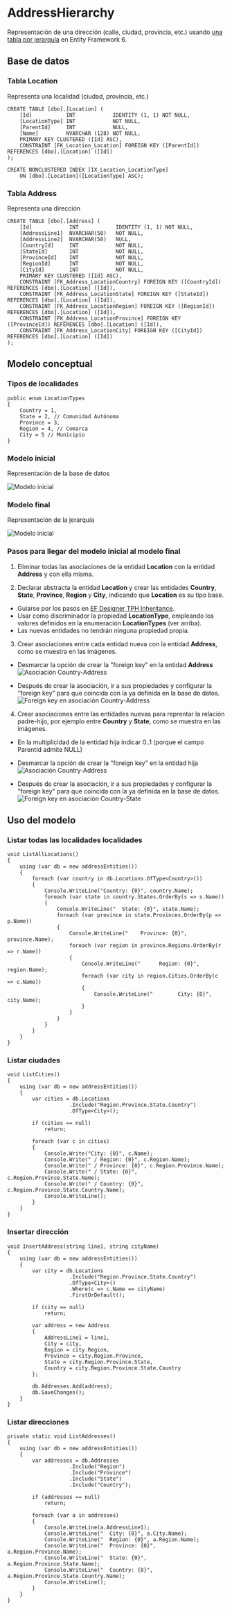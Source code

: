 ﻿# AddressHierarchy

Representación de una dirección (calle, ciudad, provincia, etc.) usando [una tabla por jerarquía](https://msdn.microsoft.com/es-es/data/jj618292.aspx) en Entity Framework 6. 

## Base de datos

### Tabla Location  
Representa una localidad (ciudad, provincia, etc.)

```
CREATE TABLE [dbo].[Location] (
    [Id]           INT            IDENTITY (1, 1) NOT NULL,
    [LocationType] INT            NOT NULL,
    [ParentId]     INT            NULL,
    [Name]         NVARCHAR (128) NOT NULL,
    PRIMARY KEY CLUSTERED ([Id] ASC),
    CONSTRAINT [FK_Location_Location] FOREIGN KEY ([ParentId]) REFERENCES [dbo].[Location] ([Id])
);

CREATE NONCLUSTERED INDEX [IX_Location_LocationType]
    ON [dbo].[Location]([LocationType] ASC);

```

### Tabla Address
Representa una dirección

```
CREATE TABLE [dbo].[Address] (
    [Id]            INT            IDENTITY (1, 1) NOT NULL,
	[AddressLine1]	NVARCHAR(50)   NOT NULL,	
	[AddressLine2]	NVARCHAR(50)   NULL,	
    [CountryId]     INT            NOT NULL,
    [StateId]       INT            NOT NULL,
    [ProvinceId]    INT            NOT NULL,
    [RegionId]      INT            NOT NULL,
    [CityId]        INT            NOT NULL,
    PRIMARY KEY CLUSTERED ([Id] ASC),
    CONSTRAINT [FK_Address_LocationCountry] FOREIGN KEY ([CountryId]) REFERENCES [dbo].[Location] ([Id]),
    CONSTRAINT [FK_Address_LocationState] FOREIGN KEY ([StateId]) REFERENCES [dbo].[Location] ([Id]),
    CONSTRAINT [FK_Address_LocationRegion] FOREIGN KEY ([RegionId]) REFERENCES [dbo].[Location] ([Id]),
    CONSTRAINT [FK_Address_LocationProvince] FOREIGN KEY ([ProvinceId]) REFERENCES [dbo].[Location] ([Id]),
    CONSTRAINT [FK_Address_LocationCity] FOREIGN KEY ([CityId]) REFERENCES [dbo].[Location] ([Id])
);
```

## Modelo conceptual

### Tipos de localidades 

```
public enum LocationTypes
{
    Country = 1,
    State = 2, // Comunidad Autónoma
    Province = 3,
    Region = 4, // Comarca
    City = 5 // Municipio
}
```

### Modelo inicial
Representación de la base de datos

![Modelo inicial](./doc/ef-address-hierarchy-model-1.png)

### Modelo final
Representación de la jerarquía

![Modelo inicial](./doc/ef-address-hierarchy-model-2.png)

### Pasos para llegar del modelo inicial al modelo final 
1. Eliminar todas las asociaciones de la entidad **Location** con la entidad **Address** y con ella misma. 

2. Declarar abstracta la entidad **Location** y crear las entidades **Country**, **State**, **Province**, **Region** y **City**, indicando que **Location** es su tipo base. 
  - Guiarse por los pasos en [EF Designer TPH Inheritance](https://msdn.microsoft.com/es-es/data/jj618292.aspx). 
  - Usar como discriminador la propiedad **LocationType**, empleando los valores definidos en la enumeración **LocationTypes** (ver arriba).
  - Las nuevas entidades no tendrán ninguna propiedad propia.

3. Crear asociaciones entre cada entidad nueva con la entidad **Address**, como se muestra en las imágenes.
  - Desmarcar la opción de crear la "foreign key" en la entidad **Address**
  ![Asociación Country-Address](doc/ef-address-hierarchy-association-1.png)

  - Después de crear la asociación, ir a sus propiedades y configurar la "foreign key" para que coincida con la ya definida en la base de datos.
  ![Foreign key en asociación Country-Address](doc/ef-address-hierarchy-association-2.png)

4. Crear asociaciones entre las entidades nuevas para reprentar la relación padre-hijo, por ejemplo entre **Country** y **State**, como se muestra en las imágenes.
  - En la multiplicidad de la entidad hija indicar 0..1 (porque el campo ParentId admite NULL)
  - Desmarcar la opción de crear la "foreign key" en la entidad hija
  ![Asociación Country-Address](doc/ef-address-hierarchy-association-3.png)

  - Después de crear la asociación, ir a sus propiedades y configurar la "foreign key" para que coincida con la ya definida en la base de datos.
  ![Foreign key en asociación Country-State](doc/ef-address-hierarchy-association-4.png)


## Uso del modelo

### Listar todas las localidades localidades

```
void ListAllLocations()
{
    using (var db = new addressEntities())
    {
        foreach (var country in db.Locations.OfType<Country>())
        {
            Console.WriteLine("Country: {0}", country.Name);
            foreach (var state in country.States.OrderBy(s => s.Name))
            {
                Console.WriteLine("  State: {0}", state.Name);
                foreach (var province in state.Provinces.OrderBy(p => p.Name))
                {
                    Console.WriteLine("    Province: {0}", province.Name);
                    foreach (var region in province.Regions.OrderBy(r => r.Name))
                    {
                        Console.WriteLine("      Region: {0}", region.Name);
                        foreach (var city in region.Cities.OrderBy(c => c.Name))
                        {
                            Console.WriteLine("        City: {0}", city.Name);
                        }
                    }
                }
            }
        }
    }
}
```
  
### Listar ciudades

```
void ListCities()
{
    using (var db = new addressEntities())
    {
        var cities = db.Locations
                    .Include("Region.Province.State.Country")
                    .OfType<City>();

        if (cities == null)
            return;

        foreach (var c in cities)
        {
            Console.Write("City: {0}", c.Name);
            Console.Write(" / Region: {0}", c.Region.Name);
            Console.Write(" / Province: {0}", c.Region.Province.Name);
            Console.Write(" / State: {0}", c.Region.Province.State.Name);
            Console.Write(" / Country: {0}", c.Region.Province.State.Country.Name);
            Console.WriteLine();
        }
    }
}
```

### Insertar dirección

```
void InsertAddress(string line1, string cityName)
{
    using (var db = new addressEntities())
    {
        var city = db.Locations
                    .Include("Region.Province.State.Country")
                    .OfType<City>()
                    .Where(c => c.Name == cityName)
                    .FirstOrDefault();

        if (city == null)
            return;

        var address = new Address
        {
            AddressLine1 = line1,
            City = city,
            Region = city.Region,
            Province = city.Region.Province,
            State = city.Region.Province.State,
            Country = city.Region.Province.State.Country
        };

        db.Addresses.Add(address);
        db.SaveChanges();
    }
}

```

### Listar direcciones

```
private static void ListAddresses()
{
    using (var db = new addressEntities())
    {
        var addresses = db.Addresses
                    .Include("Region")
                    .Include("Province")
                    .Include("State")
                    .Include("Country");

        if (addresses == null)
            return;

        foreach (var a in addresses)
        {
            Console.WriteLine(a.AddressLine1);
            Console.WriteLine("  City: {0}", a.City.Name);
            Console.WriteLine("  Region: {0}", a.Region.Name);
            Console.WriteLine("  Province: {0}", a.Region.Province.Name);
            Console.WriteLine("  State: {0}", a.Region.Province.State.Name);
            Console.WriteLine("  Country: {0}", a.Region.Province.State.Country.Name);
            Console.WriteLine();
        }
    }
}

```


